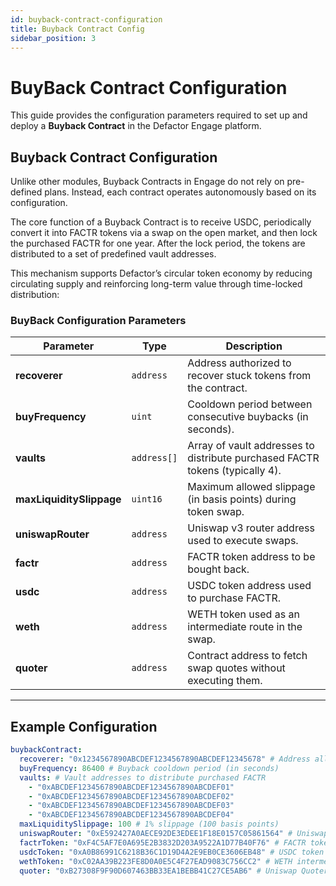 ```yaml
---
id: buyback-contract-configuration
title: Buyback Contract Config
sidebar_position: 3
---
```


# BuyBack Contract Configuration

This guide provides the configuration parameters required to set up and deploy a **Buyback Contract** in the Defactor Engage platform.

## Buyback Contract Configuration

Unlike other modules, Buyback Contracts in Engage do not rely on pre-defined plans. Instead, each contract operates autonomously based on its configuration.

The core function of a Buyback Contract is to receive USDC, periodically convert it into FACTR tokens via a swap on the open market, and then lock the purchased FACTR for one year. After the lock period, the tokens are distributed to a set of predefined vault addresses.

This mechanism supports Defactor’s circular token economy by reducing circulating supply and reinforcing long-term value through time-locked distribution:

### **BuyBack Configuration Parameters**

| Parameter                | Type        | Description                                                                  |
| ------------------------ | ----------- | ---------------------------------------------------------------------------- |
| **recoverer**            | `address`   | Address authorized to recover stuck tokens from the contract.                |
| **buyFrequency**         | `uint`      | Cooldown period between consecutive buybacks (in seconds).                   |
| **vaults**               | `address[]` | Array of vault addresses to distribute purchased FACTR tokens (typically 4). |
| **maxLiquiditySlippage** | `uint16`    | Maximum allowed slippage (in basis points) during token swap.                |
| **uniswapRouter**        | `address`   | Uniswap v3 router address used to execute swaps.                             |
| **factr**                | `address`   | FACTR token address to be bought back.                                       |
| **usdc**                 | `address`   | USDC token address used to purchase FACTR.                                   |
| **weth**                 | `address`   | WETH token used as an intermediate route in the swap.                        |
| **quoter**               | `address`   | Contract address to fetch swap quotes without executing them.                |

---

## Example Configuration

```yaml
buybackContract:
  recoverer: "0x1234567890ABCDEF1234567890ABCDEF12345678" # Address allowed to recover stuck tokens
  buyFrequency: 86400 # Buyback cooldown period (in seconds)
  vaults: # Vault addresses to distribute purchased FACTR
    - "0xABCDEF1234567890ABCDEF1234567890ABCDEF01"
    - "0xABCDEF1234567890ABCDEF1234567890ABCDEF02"
    - "0xABCDEF1234567890ABCDEF1234567890ABCDEF03"
    - "0xABCDEF1234567890ABCDEF1234567890ABCDEF04"
  maxLiquiditySlippage: 100 # 1% slippage (100 basis points)
  uniswapRouter: "0xE592427A0AECE92DE3EDEE1F18E0157C05861564" # Uniswap V3 router
  factrToken: "0xF4C5AF7E0A695E2B3832D203A9522A1D77B40F76" # FACTR token address
  usdcToken: "0xA0B86991C6218B36C1D19D4A2E9EB0CE3606EB48" # USDC token address
  wethToken: "0xC02AA39B223FE8D0A0E5C4F27EAD9083C756CC2" # WETH intermediary
  quoter: "0xB27308F9F90D607463BB33EA1BEBB41C27CE5AB6" # Uniswap Quoter contract
```
